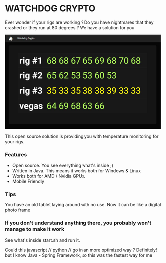 # WATCHDOG CRYPTO

Ever wonder if your rigs are working ? Do you have nightmares that they 
crashed or they run at 80 degrees ? We have a solution for you

<img width="500px" src="https://raw.githubusercontent.com/AndreiD/WatchdogCrypto/master/screenshot.JPG" alt="watchdog crypto" />
 
 This open source solution is providing you with temperature monitoring for your rigs.
 
 ### Features
 - Open source. You see everything what's inside ;)
 - Written in Java. This means it works both for Windows & Linux
 - Works both for AMD / Nvidia GPUs.
 - Mobile Friendly 
 
 ### Tips
 
 You have an old tablet laying around with no use. Now it can be like
 a digital photo frame

### If you don't understand anything there, you probably won't manage to make it work

See what's inside start.sh and run it.


Could this javascript // python // go in an more optimized way ? Definitely!
but I know Java - Spring Framework, so this was the fastest way for me  

